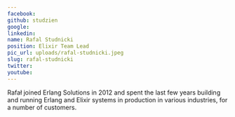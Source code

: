 ```yaml
---
facebook: 
github: studzien
google: 
linkedin: 
name: Rafal Studnicki
position: Elixir Team Lead
pic_url: uploads/rafal-studnicki.jpeg
slug: rafal-studnicki
twitter: 
youtube: 
---
```

<p>Rafał joined Erlang Solutions in 2012 and spent the last few years building and running Erlang and Elixir systems in production in various industries, for a number of customers.</p>

<p>&nbsp;</p>
